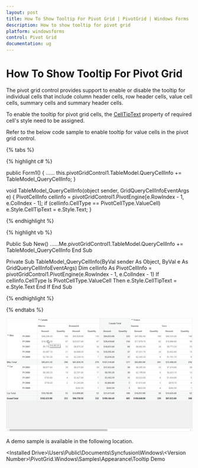 ```yaml
---
layout: post
title: How To Show Tooltip For Pivot Grid | PivotGrid | Windows Forms | Syncfusion
description: How to show tooltip for pivot grid
platform: windowsforms
control: Pivot Grid
documentation: ug
---
```


# How To Show Tooltip For Pivot Grid

The pivot grid control provides support to enable or disable the tooltip for individual cells that include column header cells, row header cells, value cell cells, summary cells and summary header cells.

To enable the tooltip for pivot grid cells, the [CellTipText](https://help.syncfusion.com/cr/cref_files/windowsforms/Syncfusion.Grid.Windows~Syncfusion.Windows.Forms.Grid.GridStyleInfo~CellTipText.html) property of required cell's style need to be assigned. 

Refer to the below code sample to enable tooltip for value cells in the pivot grid control.

{% tabs %}

{% highlight c# %}

public Form1()
{
    ......
    this.pivotGridControl1.TableModel.QueryCellInfo += TableModel_QueryCellInfo;
}

void TableModel_QueryCellInfo(object sender, GridQueryCellInfoEventArgs e)
{
    PivotCellInfo cellinfo = pivotGridControl1.PivotEngine[e.RowIndex - 1, e.ColIndex - 1];
    if (cellinfo.CellType == PivotCellType.ValueCell)
        e.Style.CellTipText = e.Style.Text;
}

{% endhighlight %}

{% highlight vb %}

Public Sub New()
  ......Me.pivotGridControl1.TableModel.QueryCellInfo += TableModel_QueryCellInfo
End Sub

Private Sub TableModel_QueryCellInfo(ByVal sender As Object, ByVal e As GridQueryCellInfoEventArgs)
    Dim cellinfo As PivotCellInfo = pivotGridControl1.PivotEngine(e.RowIndex - 1, e.ColIndex - 1)
    If cellinfo.CellType Is PivotCellType.ValueCell Then
        e.Style.CellTipText = e.Style.Text
    End If
End Sub

{% endhighlight %}

{% endtabs %}

![Tooltip_img1](How-To-Show-Tooltip-For-Pivot-Grid_images/Tooltip_img1.png)

A demo sample is available in the following location.

&lt;Installed Drive&gt;\Users\Public\Documents\Syncfusion\Windows\\&lt;Version Number&gt;\PivotGrid.Windows\Samples\Appearance\Tooltip Demo